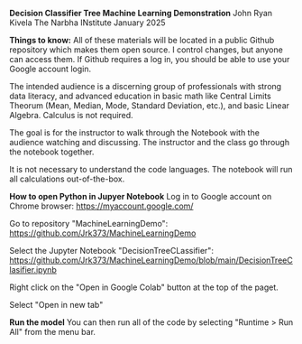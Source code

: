 **Decision Classifier Tree Machine Learning Demonstration**
John Ryan Kivela The Narbha INstitute January 2025

**Things to know:**
All of these materials will be located in a public Github repository which makes them open source. I control changes, but anyone can access them. If Github requires a log in, you should be able to use your Google account login.

The intended audience is a discerning group of professionals with strong data literacy, and advanced education in basic math like Central Limits Theorum (Mean, Median, Mode, Standard Deviation, etc.), and basic Linear Algebra. Calculus is not required.

The goal is for the instructor to walk through the Notebook with the audience watching and discussing. The instructor and the class go through the notebook together.

It is not necessary to understand the code languages. The notebook will run all calculations out-of-the-box.

**How to open Python in Jupyer Notebook**
Log in to Google account on Chrome browser: https://myaccount.google.com/

Go to repository "MachineLearningDemo": https://github.com/Jrk373/MachineLearningDemo

Select the Jupyter Notebook "DecisionTreeCLassifier": https://github.com/Jrk373/MachineLearningDemo/blob/main/DecisionTreeClasifier.ipynb

Right click on the "Open in Google Colab" button at the top of the paget.

Select "Open in new tab"

**Run the model**
You can then run all of the code by selecting "Runtime > Run All" from the menu bar.

